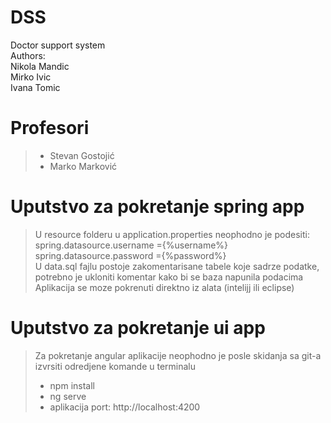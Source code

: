 # DSS
Doctor support system <br/>
Authors: <br/>
Nikola Mandic <br/>
Mirko Ivic <br/>
Ivana Tomic <br />

# Profesori
> - Stevan Gostojić 
> - Marko Marković

# Uputstvo za pokretanje spring app <br />
> U resource folderu  u application.properties neophodno je podesiti: <br />
>spring.datasource.username ={%username%} <br />
>spring.datasource.password ={%password%} <br />
>U data.sql fajlu postoje zakomentarisane tabele koje sadrze podatke, potrebno je ukloniti komentar kako bi se baza napunila podacima <br />
>Aplikacija se moze pokrenuti direktno iz alata (intelijj ili eclipse)

# Uputstvo za pokretanje ui app <br />
> Za pokretanje angular aplikacije neophodno je posle skidanja sa git-a izvrsiti odredjene komande u terminalu <br />
> - npm install 
> - ng serve
> - aplikacija port:
> http://localhost:4200




